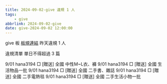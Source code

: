 ```yaml
---
title: 2024-09-02-give 違規 1 人
tags:
    - give
abbrlink: 2024-09-02-give
date: give-2024-09-02 12:00:00
---
```

give 板 [板規連結](https://www.ptt.cc/bbs/give/M.1612495900.A.C32.html)
昨天違規 1 人
<!-- more -->

違規清單
單日不得超過 3 篇

9/01 hana3194 □ [贈送] 全國 中性M~L衣、褲
9/01 hana3194 □ [贈送] 全國 生活物品一批
9/01 hana3194 □ [贈送] 全國 二手書、雜誌
9/01 hana3194 □ [贈送] 全國 二手電熱毯
9/01 hana3194 □ [贈送] 全國 二手生活小物一批